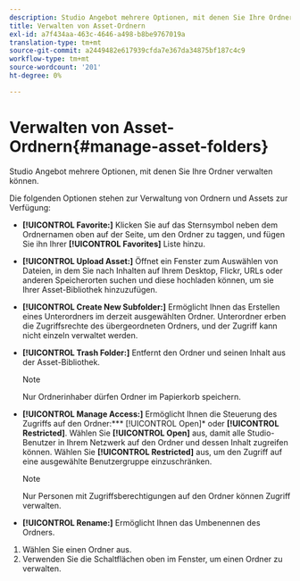 ```yaml
---
description: Studio Angebot mehrere Optionen, mit denen Sie Ihre Ordner verwalten können.
title: Verwalten von Asset-Ordnern
exl-id: a7f434aa-463c-4646-a498-b8be9767019a
translation-type: tm+mt
source-git-commit: a2449482e617939cfda7e367da34875bf187c4c9
workflow-type: tm+mt
source-wordcount: '201'
ht-degree: 0%

---
```


# Verwalten von Asset-Ordnern{#manage-asset-folders}

Studio Angebot mehrere Optionen, mit denen Sie Ihre Ordner verwalten können.

Die folgenden Optionen stehen zur Verwaltung von Ordnern und Assets zur Verfügung:

* **[!UICONTROL Favorite:]** Klicken Sie auf das Sternsymbol neben dem Ordnernamen oben auf der Seite, um den Ordner zu taggen, und fügen Sie ihn Ihrer  **[!UICONTROL Favorites]** Liste hinzu.

* **[!UICONTROL Upload Asset:]** Öffnet ein Fenster zum Auswählen von Dateien, in dem Sie nach Inhalten auf Ihrem Desktop, Flickr, URLs oder anderen Speicherorten suchen und diese hochladen können, um sie Ihrer Asset-Bibliothek hinzuzufügen.
* **[!UICONTROL Create New Subfolder:]** Ermöglicht Ihnen das Erstellen eines Unterordners im derzeit ausgewählten Ordner. Unterordner erben die Zugriffsrechte des übergeordneten Ordners, und der Zugriff kann nicht einzeln verwaltet werden.
* **[!UICONTROL Trash Folder:]** Entfernt den Ordner und seinen Inhalt aus der Asset-Bibliothek.

   >[!NOTE]
   >
   >Nur Ordnerinhaber dürfen Ordner im Papierkorb speichern.

* **[!UICONTROL Manage Access:]** Ermöglicht Ihnen die Steuerung des Zugriffs auf den Ordner:***  [!UICONTROL Open]* oder  **[!UICONTROL Restricted]**. Wählen Sie **[!UICONTROL Open]** aus, damit alle Studio-Benutzer in Ihrem Netzwerk auf den Ordner und dessen Inhalt zugreifen können. Wählen Sie **[!UICONTROL Restricted]** aus, um den Zugriff auf eine ausgewählte Benutzergruppe einzuschränken.

   >[!NOTE]
   >
   >Nur Personen mit Zugriffsberechtigungen auf den Ordner können Zugriff verwalten.

* **[!UICONTROL Rename:]** Ermöglicht Ihnen das Umbenennen des Ordners.

1. Wählen Sie einen Ordner aus.
1. Verwenden Sie die Schaltflächen oben im Fenster, um einen Ordner zu verwalten.
